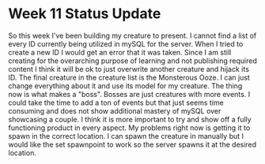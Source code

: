 # Week 11 Status Update

So this week I've been building my creature to present. I cannot find a list of every ID currently being utilized in mySQL for the server. When I tried to create 
a new ID I would get an error that it was taken. Since I am still creating for the overarching purpose of learning and not publishing required content I think it 
will be ok to just overwrite another creature and hijack its ID. The final creature in the creature list is the Monsterous Ooze. I can just change everything about
it and use its model for my creature. The thing now is what makes a "boss". Bosses are just creatures with more events. I could take the time to add a ton of events
but that just seems time consuming and does not show additional mastery of mySQL over showcasing a couple. I think it is more important to try and show off a fully 
functioning product in every aspect. My problems right now is getting it to spawn in the correct location. I can spawn the creature in manually but I would like the 
set spawnpoint to work so the server spawns it at the desired location.